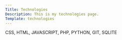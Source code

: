 ```yaml
---
Title: Technologies
Description: This is my technologies page.
Template: technologies
---
```


CSS, HTML, JAVASCRIPT, PHP, PYTHON, GIT, SQLITE